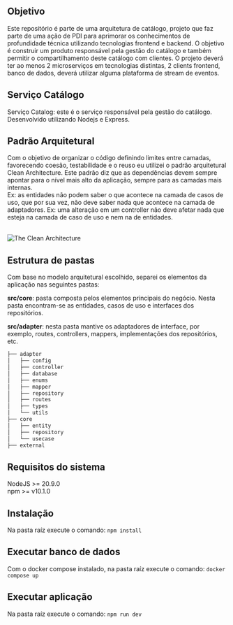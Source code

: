 ## Objetivo
Este repositório é parte de uma arquitetura de catálogo, projeto que faz parte de uma ação de PDI para aprimorar os conhecimentos de profundidade técnica utilizando tecnologias frontend e backend. 
O objetivo é construir um produto responsável pela gestão do catálogo e também permitir o compartilhamento deste catálogo com clientes.
O projeto deverá ter ao menos 2 microserviços em tecnologias distintas, 2 clients frontend, banco de dados, deverá utilizar alguma plataforma de stream de eventos.

## Serviço Catálogo
Serviço Catalog: este é o serviço responsável pela gestão do catálogo. Desenvolvido utilizando Nodejs e Express.

## Padrão Arquitetural
Com o objetivo de organizar o código definindo limites entre camadas, favorecendo coesão, testabilidade e o reuso eu utilizei o padrão arquitetural Clean Architecture. Este padrão diz que as dependências devem sempre apontar para o nível mais alto da aplicação, sempre para as camadas mais internas.  
Ex: as entidades não podem saber o que acontece na camada de casos de uso, que por sua vez, não deve saber nada que acontece na camada de adaptadores. Ex: uma alteração em um controller não deve afetar nada que esteja na camada de caso de uso e nem na de entidades.<br><br>

![The Clean Architecture](https://github.com/erusferreira/catalog/assets/16649162/9c6aa02d-470b-45ec-8bc4-786232983e36)


## Estrutura de pastas
Com base no modelo arquitetural escolhido, separei os elementos da aplicação nas seguintes pastas:

**src/core**: pasta composta pelos elementos principais do negócio. Nesta pasta encontram-se as entidades,  casos de uso e interfaces dos repositórios.  

**src/adapter**: nesta pasta mantive os adaptadores de interface, por exemplo, routes, controllers, mappers, implementações dos repositórios, etc.

```bash
├── adapter
│   ├── config
│   ├── controller
│   ├── database
│   ├── enums
│   ├── mapper
│   ├── repository
│   ├── routes
│   ├── types
│   └── utils
├── core
│   ├── entity
│   ├── repository
│   └── usecase
├── external
```

## Requisitos do sistema

NodeJS >= 20.9.0  
npm >= v10.1.0

## Instalação

Na pasta raíz execute o comando: `npm install`

## Executar banco de dados

Com o docker compose instalado, na pasta raíz execute o comando: `docker compose up`

## Executar aplicação

Na pasta raíz execute o comando: `npm run dev`





